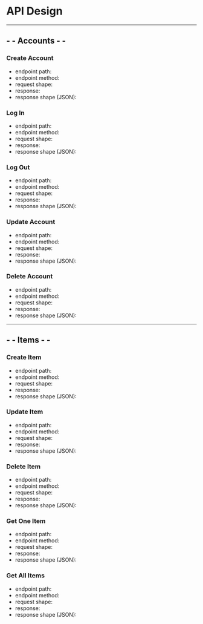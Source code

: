 # API Design

---

## - - Accounts - -

### Create Account

- endpoint path:
- endpoint method:
- request shape:
- response:
- response shape (JSON):

### Log In

- endpoint path:
- endpoint method:
- request shape:
- response:
- response shape (JSON):

### Log Out

- endpoint path:
- endpoint method:
- request shape:
- response:
- response shape (JSON):

### Update Account

- endpoint path:
- endpoint method:
- request shape:
- response:
- response shape (JSON):

### Delete Account

- endpoint path:
- endpoint method:
- request shape:
- response:
- response shape (JSON):

---

## - - Items - -

### Create Item

- endpoint path:
- endpoint method:
- request shape:
- response:
- response shape (JSON):

### Update Item

- endpoint path:
- endpoint method:
- request shape:
- response:
- response shape (JSON):

### Delete Item

- endpoint path:
- endpoint method:
- request shape:
- response:
- response shape (JSON):

### Get One Item

- endpoint path:
- endpoint method:
- request shape:
- response:
- response shape (JSON):

### Get All Items

- endpoint path:
- endpoint method:
- request shape:
- response:
- response shape (JSON):
